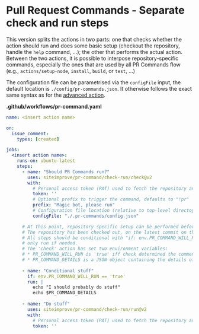 # Pull Request Commands - Separate check and run steps

This version splits the actions in two parts: one that checks whether the action should run and does some basic setup (checkout the repository, handle the `help` command, …); the other that performs the actual action. Between the two actions, it is possible to interpose repository-specific commands, especially the ones that are used by all PR Commands flow (e.g., `actions/setup-node`, `install`, `build`, or `test`, …)

The configuration file can be parametrised via the `configFile` input, the default location is `./config/pr-commands.json`. It otherwise follows the exact same syntax as for the [advanced action](../advanced).

<!-- start usage -->
**.github/workflows/pr-command.yaml**
```yaml
name: <insert action name>

on:
  issue_comment:
    types: [created]

jobs:
  <insert action name>:
    runs-on: ubuntu-latest
    steps:
      - name: "Should PR Commands run?"
        uses: siteimprove/pr-command/check-run/check@v2
        with:
          # Personal access token (PAT) used to fetch the repository and add reaction on comment (See note about token)
          token: ''
          # Optional prefix to trigger the command, defaults to "!pr"
          prefix: "Magic bot, please run"
          # Configuration file location (relative to top-level directoy), defaults to "./config/pr-commands.json"
          configFile: "./.pr-commands/config.json"

      # At this point, repository specific setup can be performed before running the actual PR commands.
      # The repository has been checked out, on the latest commit on the PR that triggered the workflow.
      # All steps should be conditional with "if: env.PR_COMMAND_WILL_RUN == 'true'" to ensure they are
      # only run if needed.
      # The 'check' action has set two environment variables:
      # * PR_COMMAND_WILL_RUN is 'true' iff check determined the comment triggers an existing command.
      # * PR_COMMAND_DETAILS is a JSON object containing the details of the command, as read from the config file.
      
      - name: "Conditional stuff"
        if: env.PR_COMMAND_WILL_RUN == 'true'
        run: |
          echo "I should probably do stuff"
          echo $PR_COMMAND_DETAILS
      
      - name: "Do stuff"
        uses: siteimprove/pr-command/check-run/run@v2
        with:
          # Personal access token (PAT) used to fetch the repository and add reaction on comment (See note about token)
          token: ''
```
<!-- end usage -->
